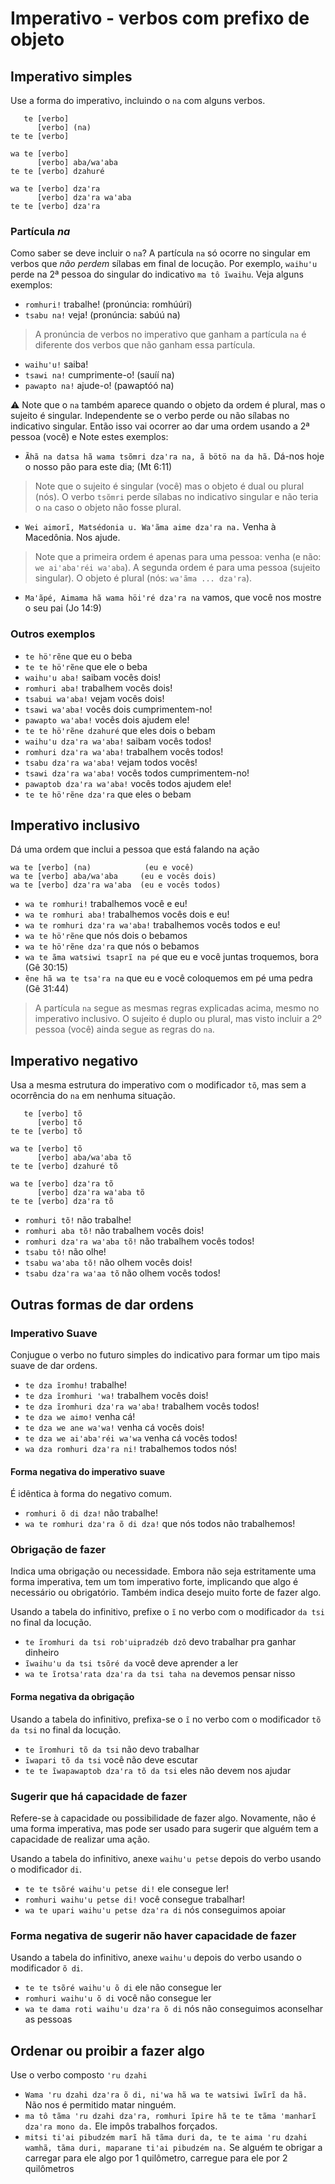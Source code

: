 # Imperativo - verbos com prefixo de objeto

## Imperativo simples

Use a forma do imperativo, incluindo o `na` com alguns verbos.

```text
   te [verbo]
      [verbo] (na)
te te [verbo]

wa te [verbo]
      [verbo] aba/waꞌaba
te te [verbo] dzahuré

wa te [verbo] dzaꞌra
      [verbo] dzaꞌra waꞌaba
te te [verbo] dzaꞌra
```

### Partícula _na_

Como saber se deve incluir o `na`? A partícula `na` só ocorre no singular em verbos que *não perdem* sílabas em final de locução. Por exemplo, `waihuꞌu` perde na 2ª pessoa do singular do indicativo `ma tô ĩwaihu`. Veja alguns exemplos:

- `romhuri!` trabalhe! (pronúncia: romhúúri)
- `tsabu na!` veja! (pronúncia: sabúú na)

> A pronúncia de verbos no imperativo que ganham a partícula `na` é diferente dos verbos que não ganham essa partícula.

- `waihuꞌu!` saiba!
- `tsawi na!` cumprimente-o! (sauíí na)
- `pawapto na!` ajude-o! (pawaptóó na)

⚠️ Note que o `na` também aparece quando o objeto da ordem é plural, mas o sujeito é singular. Independente se o verbo perde ou não sílabas no indicativo singular. Então isso vai ocorrer ao dar uma ordem usando a 2ª pessoa (você) e  Note estes exemplos:

- `Ãhã na datsa hã wama tsõmri dzaꞌra na, ã bötö na da hã.` Dá-nos hoje o nosso pão para este dia; (Mt 6:11)

> Note que o sujeito é singular (você) mas o objeto é dual ou plural (nós). O verbo `tsõmri` perde sílabas no indicativo singular e não teria o `na` caso o objeto não fosse plural.

- `Wei aimorĩ, Matsédonia u. Waꞌãma aime dzaꞌra na.` Venha à Macedônia. Nos ajude.

> Note que a primeira ordem é apenas para uma pessoa: venha (e não: `we aiꞌabaꞌréi waꞌaba`). A segunda ordem é para uma pessoa (sujeito singular). O objeto é plural (nós: `waꞌãma ... dzaꞌra`).

- `Maꞌãpé, Aimama hã wama höiꞌré dzaꞌra na` vamos, que você nos mostre o seu pai (Jo 14:9)

### Outros exemplos

- `te höꞌrẽne` que eu o beba
- `te te höꞌrẽne` que ele o beba
- `waihuꞌu aba!` saibam vocês dois!
- `romhuri aba!` trabalhem vocês dois!
- `tsabui waꞌaba!` vejam vocês dois!
- `tsawi waꞌaba!` vocês dois cumprimentem-no!
- `pawapto waꞌaba!` vocês dois ajudem ele!
- `te te höꞌrẽne dzahuré` que eles dois o bebam
- `waihuꞌu dzaꞌra waꞌaba!` saibam vocês todos!
- `romhuri dzaꞌra waꞌaba!` trabalhem vocês todos!
- `tsabu dzaꞌra waꞌaba!` vejam todos vocês!
- `tsawi dzaꞌra waꞌaba!` vocês todos cumprimentem-no!
- `pawaptob dzaꞌra waꞌaba!` vocês todos ajudem ele!
- `te te höꞌrẽne dzaꞌra` que eles o bebam

## Imperativo inclusivo

Dá uma ordem que inclui a pessoa que está falando na ação

```text
wa te [verbo] (na)            (eu e você)
wa te [verbo] aba/waꞌaba     (eu e vocês dois)
wa te [verbo] dzaꞌra waꞌaba  (eu e vocês todos)
```

- `wa te romhuri!` trabalhemos você e eu!
- `wa te romhuri aba!` trabalhemos vocês dois e eu!
- `wa te romhuri dzaꞌra waꞌaba!` trabalhemos vocês todos e eu!
- `wa te höꞌrẽne` que nós dois o bebamos
- `wa te höꞌrẽne dzaꞌra` que nós o bebamos
- `wa te ãma watsiwi tsaprĩ na pé` que eu e você juntas troquemos, bora (Gê 30:15)
- `ẽne hã wa te tsaꞌra na` que eu e você coloquemos em pé uma pedra (Gê 31:44)

> A partícula `na` segue as mesmas regras explicadas acima, mesmo no imperativo inclusivo. O sujeito é duplo ou plural, mas visto incluir a 2º pessoa (você) ainda segue as regras do `na`.

## Imperativo negativo

Usa a mesma estrutura do imperativo com o modificador `tõ`, mas sem a ocorrência do `na` em nenhuma situação.

```text
   te [verbo] tõ
      [verbo] tõ
te te [verbo] tõ

wa te [verbo] tõ
      [verbo] aba/waꞌaba tõ
te te [verbo] dzahuré tõ

wa te [verbo] dzaꞌra tõ
      [verbo] dzaꞌra waꞌaba tõ
te te [verbo] dzaꞌra tõ
```

- `romhuri tõ!` não trabalhe!
- `romhuri aba tõ!` não trabalhem vocês dois!
- `romhuri dzaꞌra waꞌaba tõ!` não trabalhem vocês todos!
- `tsabu tô!` não olhe!
- `tsabu waꞌaba tõ!` não olhem vocês dois!
- `tsabu dzaꞌra waꞌaa tõ` não olhem vocês todos!

## Outras formas de dar ordens

### Imperativo Suave

Conjugue o verbo no futuro simples do indicativo para formar um tipo mais suave de dar ordens.

- `te dza ĩromhu!` trabalhe!
- `te dza ĩromhuri ꞌwa!` trabalhem vocês dois!
- `te dza ĩromhuri dzaꞌra waꞌaba!` trabalhem vocês todos!
- `te dza we aimo!` venha cá!
- `te dza we ane waꞌwa!` venha cá vocês dois!
- `te dza we aiꞌabaꞌréi waꞌwa` venha cá vocês todos!
- `wa dza romhuri dzaꞌra ni!` trabalhemos todos nós!

#### Forma negativa do imperativo suave

É idêntica à forma do negativo comum.

- `romhuri õ di dza!` não trabalhe!
- `wa te romhuri dzaꞌra õ di dza!` que nós todos não trabalhemos!

### Obrigação de fazer

Indica uma obrigação ou necessidade. Embora não seja estritamente uma forma imperativa, tem um tom imperativo forte, implicando que algo é necessário ou obrigatório. Também indica desejo muito forte de fazer algo.

Usando a tabela do infinitivo, prefixe o `ĩ` no verbo com o modificador `da tsi` no final da locução.

- `te ĩromhuri da tsi robꞌuipradzéb dzô` devo trabalhar pra ganhar dinheiro
- `ĩwaihuꞌu da tsi tsõré da` você deve aprender a ler
- `wa te ĩrotsaꞌrata dzaꞌra da tsi taha na` devemos pensar nisso

#### Forma negativa da obrigação

Usando a tabela do infinitivo, prefixa-se o `ĩ` no verbo com o modificador `tõ da tsi` no final da locução.

- `te ĩromhuri tõ da tsi` não devo trabalhar
- `ĩwapari tõ da tsi` você não deve escutar
- `te te ĩwapawaptob dzaꞌra tõ da tsi` eles não devem nos ajudar

### Sugerir que há capacidade de fazer

Refere-se à capacidade ou possibilidade de fazer algo. Novamente, não é uma forma imperativa, mas pode ser usado para sugerir que alguém tem a capacidade de realizar uma ação.

Usando a tabela do infinitivo, anexe `waihuꞌu petse` depois do verbo usando o modificador `di`.

- `te te tsõré waihuꞌu petse di!` ele consegue ler!
- `romhuri waihuꞌu petse di!` você consegue trabalhar!
- `wa te upari waihuꞌu petse dzaꞌra di` nós conseguimos apoiar

### Forma negativa de sugerir não haver capacidade de fazer

Usando a tabela do infinitivo, anexe `waihuꞌu` depois do verbo usando o modificador `õ di`.

- `te te tsõré waihuꞌu õ di` ele não consegue ler
- `romhuri waihuꞌu õ di` você não consegue ler
- `wa te dama roti waihuꞌu dzaꞌra õ di` nós não conseguimos aconselhar as pessoas

## Ordenar ou proibir a fazer algo

Use o verbo composto `ꞌru dzahi`

- `Wama ꞌru dzahi dzaꞌra õ di, niꞌwa hã wa te watsiwi ĩwĩrĩ da hã.` Não nos é permitido matar ninguém.
- `ma tô tãma ꞌru dzahi dzaꞌra, romhuri ĩpire hã te te tãma ꞌmanharĩ dzaꞌra mono da.` Ele impôs trabalhos forçados.
- `mitsi tiꞌai pibudzém marĩ hã tãma duri da, te te aima ꞌru dzahi wamhã, tãma duri, maparane tiꞌai pibudzém na.` Se alguém te obrigar a carregar para ele algo por 1 quilômetro, carregue para ele por 2 quilômetros
